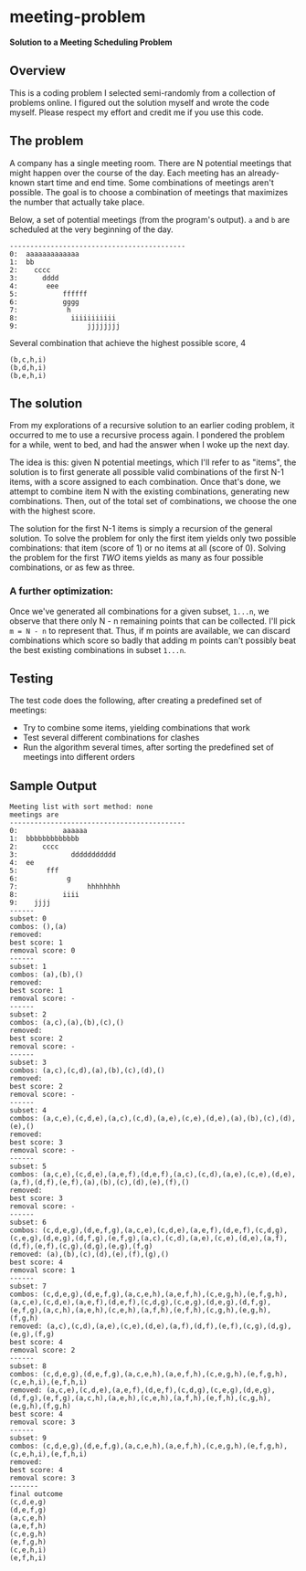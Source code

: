 # meeting-problem

**Solution to a Meeting Scheduling Problem**

## Overview

This is a coding problem I selected semi-randomly from a collection of problems online. I figured out the solution myself and wrote the code myself. Please respect my effort and credit me if you use this code.

## The problem

A company has a single meeting room. There are N potential meetings that might happen over the course of the day. Each meeting has an already-known start time and end time. Some combinations of meetings aren't possible. The goal is to choose a combination of meetings that maximizes the number that actually take place.

Below, a set of potential meetings (from the program's output). `a` and `b` are scheduled at the very beginning of the day.
```
-------------------------------------------
0:  aaaaaaaaaaaaa
1:  bb
2:    cccc
3:      dddd
4:       eee
5:           ffffff
6:           gggg
7:            h
8:             iiiiiiiiiii
9:                 jjjjjjjj
```

Several combination that achieve the highest possible score, 4
```
(b,c,h,i)
(b,d,h,i)
(b,e,h,i)
```

## The solution

From my explorations of a recursive solution to an earlier coding problem, it occurred to me to use a recursive process again. I pondered the problem for a while, went to bed, and had the answer when I woke up the next day.

The idea is this: given N potential meetings, which I'll refer to as "items", the solution is to first generate all possible valid combinations of the first N-1 items, with a score assigned to each combination. Once that's done, we attempt to combine item N with the existing combinations, generating new combinations. Then, out of the total set of combinations, we choose the one with the highest score.

The solution for the first N-1 items is simply a recursion of the general solution. To solve the problem for only the first item yields only two possible combinations: that item (score of 1) or no items at all (score of 0). Solving the problem for the first *TWO* items yields as many as four possible combinations, or as few as three. 

### A further optimization:

Once we've generated all combinations for a given subset, `1...n`, we observe that there only N - n remaining points that can be collected. I'll pick `m = N - n` to represent that. Thus, if m points are available, we can discard combinations which score so badly that adding m points can't possibly beat the best existing combinations in subset `1...n`.

## Testing

The test code does the following, after creating a predefined set of meetings:
* Try to combine some items, yielding combinations that work
* Test several different combinations for clashes
* Run the algorithm several times, after sorting the predefined set of meetings into different orders

## Sample Output

```
Meeting list with sort method: none
meetings are
-------------------------------------------
0:           aaaaaa
1:  bbbbbbbbbbbbb
2:      cccc
3:             ddddddddddd
4:  ee
5:       fff
6:            g
7:                 hhhhhhhh
8:           iiii
9:    jjjj
------
subset: 0
combos: (),(a)
removed:
best score: 1
removal score: 0
------
subset: 1
combos: (a),(b),()
removed:
best score: 1
removal score: -
------
subset: 2
combos: (a,c),(a),(b),(c),()
removed:
best score: 2
removal score: -
------
subset: 3
combos: (a,c),(c,d),(a),(b),(c),(d),()
removed:
best score: 2
removal score: -
------
subset: 4
combos: (a,c,e),(c,d,e),(a,c),(c,d),(a,e),(c,e),(d,e),(a),(b),(c),(d),(e),()
removed:
best score: 3
removal score: -
------
subset: 5
combos: (a,c,e),(c,d,e),(a,e,f),(d,e,f),(a,c),(c,d),(a,e),(c,e),(d,e),(a,f),(d,f),(e,f),(a),(b),(c),(d),(e),(f),()
removed:
best score: 3
removal score: -
------
subset: 6
combos: (c,d,e,g),(d,e,f,g),(a,c,e),(c,d,e),(a,e,f),(d,e,f),(c,d,g),(c,e,g),(d,e,g),(d,f,g),(e,f,g),(a,c),(c,d),(a,e),(c,e),(d,e),(a,f),(d,f),(e,f),(c,g),(d,g),(e,g),(f,g)
removed: (a),(b),(c),(d),(e),(f),(g),()
best score: 4
removal score: 1
------
subset: 7
combos: (c,d,e,g),(d,e,f,g),(a,c,e,h),(a,e,f,h),(c,e,g,h),(e,f,g,h),(a,c,e),(c,d,e),(a,e,f),(d,e,f),(c,d,g),(c,e,g),(d,e,g),(d,f,g),(e,f,g),(a,c,h),(a,e,h),(c,e,h),(a,f,h),(e,f,h),(c,g,h),(e,g,h),(f,g,h)
removed: (a,c),(c,d),(a,e),(c,e),(d,e),(a,f),(d,f),(e,f),(c,g),(d,g),(e,g),(f,g)
best score: 4
removal score: 2
------
subset: 8
combos: (c,d,e,g),(d,e,f,g),(a,c,e,h),(a,e,f,h),(c,e,g,h),(e,f,g,h),(c,e,h,i),(e,f,h,i)
removed: (a,c,e),(c,d,e),(a,e,f),(d,e,f),(c,d,g),(c,e,g),(d,e,g),(d,f,g),(e,f,g),(a,c,h),(a,e,h),(c,e,h),(a,f,h),(e,f,h),(c,g,h),(e,g,h),(f,g,h)
best score: 4
removal score: 3
------
subset: 9
combos: (c,d,e,g),(d,e,f,g),(a,c,e,h),(a,e,f,h),(c,e,g,h),(e,f,g,h),(c,e,h,i),(e,f,h,i)
removed:
best score: 4
removal score: 3
-------
final outcome
(c,d,e,g)
(d,e,f,g)
(a,c,e,h)
(a,e,f,h)
(c,e,g,h)
(e,f,g,h)
(c,e,h,i)
(e,f,h,i)
```